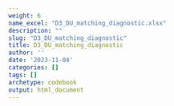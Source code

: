 ```yaml
---
weight: 6
name_excel: "D3_DU_matching_diagnostic.xlsx"
description: ""
slug: "D3_DU_matching_diagnostic"
title: D3_DU_matching_diagnostic
author: ''
date: '2023-11-04'
categories: []
tags: []
archetype: codebook
output: html_document
---
```


<div class="tabcontent"></div>
